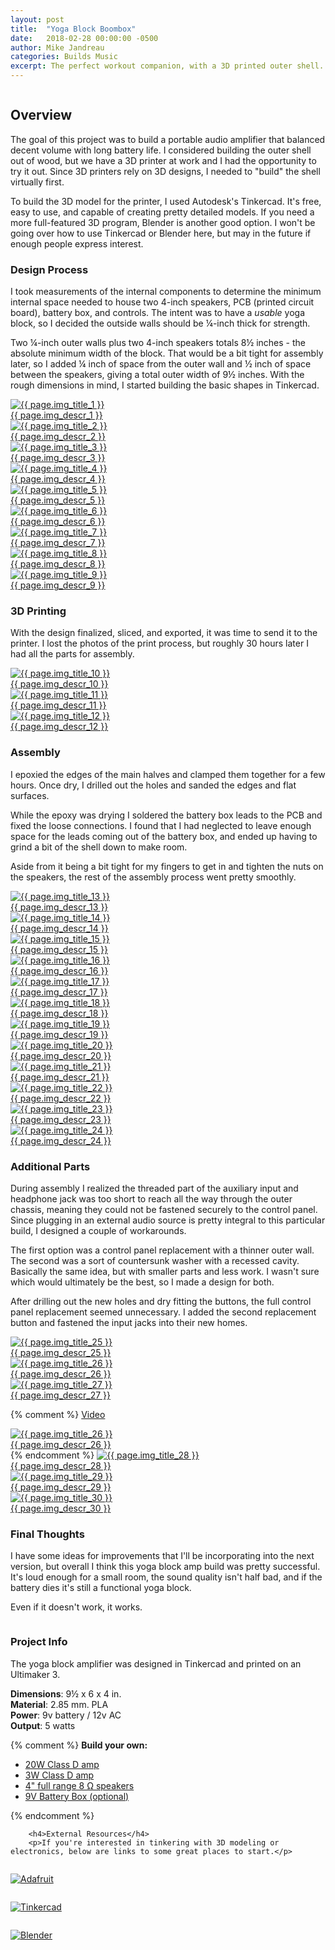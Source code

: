 ```yaml
---
layout: post
title:  "Yoga Block Boombox"
date:   2018-02-28 00:00:00 -0500
author: Mike Jandreau
categories: Builds Music
excerpt: The perfect workout companion, with a 3D printed outer shell.
---
```


<div class="row">
<div class="column lg-8">

<h2>Overview</h2>
<p>The goal of this project was to build a portable audio amplifier that balanced decent volume with long battery life. I considered building the outer shell out of wood, but we have a 3D printer at work and I had the opportunity to try it out. Since 3D printers rely on 3D designs, I needed to "build" the shell virtually first.</p>
<p>To build the 3D model for the printer, I used Autodesk's Tinkercad. It's free, easy to use, and capable of creating pretty detailed models. If you need a more full-featured 3D program, Blender is another good option. I won't be going over how to use Tinkercad or Blender here, but may in the future if enough people express interest.</p>

<h3>Design Process</h3>
<p>I took measurements of the internal components to determine the minimum internal space needed to house two 4-inch speakers, PCB (printed circuit board), battery box, and controls. The intent was to have a <em>usable</em> yoga block, so I decided the outside walls should be &frac14;-inch thick for strength.</p>
<p>Two &frac14;-inch outer walls plus two 4-inch speakers totals 8&frac12; inches - the absolute minimum width of the block. That would be a bit tight for assembly later, so I added &frac14; inch of space from the outer wall and &frac12; inch of space between the speakers, giving a total outer width of  9&frac12; inches. With the rough dimensions in mind, I started building the basic shapes in Tinkercad.</p>


<div class="gallery">

<a href="{{ page.img_large_1 }}" class="glightbox1" data-glightbox="title: {{ page.img_title_1 }}; descPosition: right;">
<img src="{{ page.img_small_1 }}" alt="{{ page.img_title_1 }}">
<div class="glightbox-desc">{{ page.img_descr_1 }}</div>
</a>

<a href="{{ page.img_large_2 }}" class="glightbox1" data-glightbox="title: {{ page.img_title_2 }}; descPosition: right;">
<img src="{{ page.img_small_2 }}" alt="{{ page.img_title_2 }}">
<div class="glightbox-desc">{{ page.img_descr_2 }}</div>
</a>

<a href="{{ page.img_large_3 }}" class="glightbox1" data-glightbox="title: {{ page.img_title_3 }}; descPosition: right;">
<img src="{{ page.img_small_3 }}" alt="{{ page.img_title_3 }}">
<div class="glightbox-desc">{{ page.img_descr_3 }}</div>
</a>

<a href="{{ page.img_large_4 }}" class="glightbox1" data-glightbox="title: {{ page.img_title_4 }}; descPosition: right;">
<img src="{{ page.img_small_4 }}" alt="{{ page.img_title_4 }}">
<div class="glightbox-desc">{{ page.img_descr_4 }}</div>
</a>

<a href="{{ page.img_large_5 }}" class="glightbox1" data-glightbox="title: {{ page.img_title_5 }}; descPosition: right;">
<img src="{{ page.img_small_5 }}" alt="{{ page.img_title_5 }}">
<div class="glightbox-desc">{{ page.img_descr_5 }}</div>
</a>

<a href="{{ page.img_large_6 }}" class="glightbox1" data-glightbox="title: {{ page.img_title_6 }}; descPosition: right;">
<img src="{{ page.img_small_6 }}" alt="{{ page.img_title_6 }}">
<div class="glightbox-desc">{{ page.img_descr_6 }}</div>
</a>

<a href="{{ page.img_large_7 }}" class="glightbox1" data-glightbox="title: {{ page.img_title_7 }}; descPosition: right;">
<img src="{{ page.img_small_7 }}" alt="{{ page.img_title_7 }}">
<div class="glightbox-desc">{{ page.img_descr_7 }}</div>
</a>

<a href="{{ page.img_large_8 }}" class="glightbox1" data-glightbox="title: {{ page.img_title_8 }}; descPosition: right;">
<img src="{{ page.img_small_8 }}" alt="{{ page.img_title_8 }}">
<div class="glightbox-desc">{{ page.img_descr_8 }}</div>
</a>

<a href="{{ page.img_large_9 }}" class="glightbox1" data-glightbox="title: {{ page.img_title_9 }}; descPosition: right;">
<img src="{{ page.img_small_9 }}" alt="{{ page.img_title_9 }}">
<div class="glightbox-desc">{{ page.img_descr_9 }}</div>
</a>

</div>

<h3>3D Printing</h3>
<p>With the design finalized, sliced, and exported, it was time to send it to the printer. I lost the photos of the print process, but roughly 30 hours later I had all the parts for assembly. </p>

<div class="gallery">

<a href="{{ page.img_large_10 }}" class="glightbox1" data-glightbox="title: {{ page.img_title_10 }}; descPosition: right;">
<img src="{{ page.img_small_10 }}" alt="{{ page.img_title_10 }}">
<div class="glightbox-desc">{{ page.img_descr_10 }}</div>
</a>

<a href="{{ page.img_large_11 }}" class="glightbox1" data-glightbox="title: {{ page.img_title_11 }}; descPosition: right;">
<img src="{{ page.img_small_11 }}" alt="{{ page.img_title_11 }}">
<div class="glightbox-desc">{{ page.img_descr_11 }}</div>
</a>

<a href="{{ page.img_large_12 }}" class="glightbox1" data-glightbox="title: {{ page.img_title_12 }}; descPosition: right;">
<img src="{{ page.img_small_12 }}" alt="{{ page.img_title_12 }}">
<div class="glightbox-desc">{{ page.img_descr_12 }}</div>
</a>

</div>

<h3>Assembly</h3>
<p>I epoxied the edges of the main halves and clamped them together for a few hours. Once dry, I drilled out the holes and sanded the edges and flat surfaces.</p>
<p>While the epoxy was drying I soldered the battery box leads to the PCB and fixed the loose connections. I found that I had neglected to leave enough space for the leads coming out of the battery box, and ended up having to grind a bit of the shell down to make room.</p>
<p>Aside from it being a bit tight for my fingers to get in and tighten the nuts on the speakers, the rest of the assembly process went pretty smoothly.</p>

<div class="gallery">

<a href="{{ page.img_large_13 }}" class="glightbox1" data-glightbox="title: {{ page.img_title_13 }}; descPosition: right;">
<img src="{{ page.img_small_13 }}" alt="{{ page.img_title_13 }}">
<div class="glightbox-desc">{{ page.img_descr_13 }}</div>
</a>

<a href="{{ page.img_large_14 }}" class="glightbox1" data-glightbox="title: {{ page.img_title_14 }}; descPosition: right;">
<img src="{{ page.img_small_14 }}" alt="{{ page.img_title_14 }}">
<div class="glightbox-desc">{{ page.img_descr_14 }}</div>
</a>

<a href="{{ page.img_large_15 }}" class="glightbox1" data-glightbox="title: {{ page.img_title_15 }}; descPosition: right;">
<img src="{{ page.img_small_15 }}" alt="{{ page.img_title_15 }}">
<div class="glightbox-desc">{{ page.img_descr_15 }}</div>
</a>

<a href="{{ page.img_large_16 }}" class="glightbox1" data-glightbox="title: {{ page.img_title_16 }}; descPosition: right;">
<img src="{{ page.img_small_16 }}" alt="{{ page.img_title_16 }}">
<div class="glightbox-desc">{{ page.img_descr_16 }}</div>
</a>

<a href="{{ page.img_large_17 }}" class="glightbox1" data-glightbox="title: {{ page.img_title_17 }}; descPosition: right;">
<img src="{{ page.img_small_17 }}" alt="{{ page.img_title_17 }}">
<div class="glightbox-desc">{{ page.img_descr_17 }}</div>
</a>

<a href="{{ page.img_large_18 }}" class="glightbox1" data-glightbox="title: {{ page.img_title_18 }}; descPosition: right;">
<img src="{{ page.img_small_18 }}" alt="{{ page.img_title_18 }}">
<div class="glightbox-desc">{{ page.img_descr_18 }}</div>
</a>

<a href="{{ page.img_large_19 }}" class="glightbox1" data-glightbox="title: {{ page.img_title_19 }}; descPosition: right;">
<img src="{{ page.img_small_19 }}" alt="{{ page.img_title_19 }}">
<div class="glightbox-desc">{{ page.img_descr_19 }}</div>
</a>

<a href="{{ page.img_large_20 }}" class="glightbox1" data-glightbox="title: {{ page.img_title_20 }}; descPosition: right;">
<img src="{{ page.img_small_20 }}" alt="{{ page.img_title_20 }}">
<div class="glightbox-desc">{{ page.img_descr_20 }}</div>
</a>

<a href="{{ page.img_large_21 }}" class="glightbox1" data-glightbox="title: {{ page.img_title_21 }}; descPosition: right;">
<img src="{{ page.img_small_21 }}" alt="{{ page.img_title_21 }}">
<div class="glightbox-desc">{{ page.img_descr_21 }}</div>
</a>

<a href="{{ page.img_large_22 }}" class="glightbox1" data-glightbox="title: {{ page.img_title_22 }}; descPosition: right;">
<img src="{{ page.img_small_22 }}" alt="{{ page.img_title_22 }}">
<div class="glightbox-desc">{{ page.img_descr_22 }}</div>
</a>

<a href="{{ page.img_large_23 }}" class="glightbox1" data-glightbox="title: {{ page.img_title_23 }}; descPosition: right;">
<img src="{{ page.img_small_23 }}" alt="{{ page.img_title_23 }}">
<div class="glightbox-desc">{{ page.img_descr_23 }}</div>
</a>

<a href="{{ page.img_large_24 }}" class="glightbox1" data-glightbox="title: {{ page.img_title_24 }}; descPosition: right;">
<img src="{{ page.img_small_24 }}" alt="{{ page.img_title_24 }}">
<div class="glightbox-desc">{{ page.img_descr_24 }}</div>
</a>
</div>


<h3>Additional Parts</h3>
<p>During assembly I realized the threaded part of the auxiliary input and headphone jack was too short to reach all the way through the outer chassis, meaning they could not be fastened securely to the control panel. Since plugging in an external audio source is pretty integral to this particular build, I designed a couple of workarounds.</p>
<p>The first option was a control panel replacement with a thinner outer wall. The second was a sort of countersunk washer with a recessed cavity. Basically the same idea, but with smaller parts and less work. I wasn't sure which would ultimately be the best, so I made a design for both.</p>
<p>After drilling out the new holes and dry fitting the buttons, the full control panel replacement seemed unnecessary. I added the second replacement button and fastened the input jacks into their new homes.</p>

<div class="gallery">

<a href="{{ page.img_large_25 }}" class="glightbox1" data-glightbox="title: {{ page.img_title_25 }}; descPosition: right;">
<img src="{{ page.img_small_25 }}" alt="{{ page.img_title_25 }}">
<div class="glightbox-desc">{{ page.img_descr_25 }}</div>
</a>

<a href="{{ page.img_large_26 }}" class="glightbox1" data-glightbox="title: {{ page.img_title_26 }}; descPosition: right;">
<img src="{{ page.img_small_26 }}" alt="{{ page.img_title_26 }}">
<div class="glightbox-desc">{{ page.img_descr_26 }}</div>
</a>

<a href="{{ page.img_large_27 }}" class="glightbox1" data-glightbox="title: {{ page.img_title_27 }}; descPosition: right;">
<img src="{{ page.img_small_27 }}" alt="{{ page.img_title_27 }}">
<div class="glightbox-desc">{{ page.img_descr_27 }}</div>
</a>

{% comment %}
<a href="https://www.youtube.com/watch?v=G4kaDizs17k" class="glightbox1">Video</a>
<!-- img_large_27: https://www.youtube.com/watch?v=G4kaDizs17k -->
<a href="https://www.youtube.com/watch?v=G4kaDizs17k" class="glightbox1">
<img src="{{ page.img_small_26 }}" alt="{{ page.img_title_26 }}">
<div class="glightbox-desc">{{ page.img_descr_26 }}</div>
</a>
{% endcomment %}

<a href="{{ page.img_large_28 }}" class="glightbox1" data-glightbox="title: {{ page.img_title_28 }}; descPosition: right;">
<img src="{{ page.img_small_28 }}" alt="{{ page.img_title_28 }}">
<div class="glightbox-desc">{{ page.img_descr_28 }}</div>
</a>

<a href="{{ page.img_large_29 }}" class="glightbox1" data-glightbox="title: {{ page.img_title_29 }}; descPosition: right;">
<img src="{{ page.img_small_29 }}" alt="{{ page.img_title_29 }}">
<div class="glightbox-desc">{{ page.img_descr_29 }}</div>
</a>

<a href="{{ page.img_large_30 }}" class="glightbox1" data-glightbox="title: {{ page.img_title_30 }}; descPosition: right;">
<img src="{{ page.img_small_30 }}" alt="{{ page.img_title_30 }}">
<div class="glightbox-desc">{{ page.img_descr_30 }}</div>
</a>

</div>

<h3>Final Thoughts</h3>
<p>I have some ideas for improvements that I'll be incorporating into the next version, but overall I think this yoga block amp build was pretty successful. It's loud enough for a small room, the sound quality isn't half bad, and if the battery dies it's still a functional yoga block.</p>
<p>Even if it doesn't work, it works.</p>

</div>

<div class="column lg-4">
	<div class="sidebar-block">
		<h3>Project Info</h3>
		<p>The yoga block amplifier was designed in Tinkercad and printed on an Ultimaker 3.</p>
		<p>
			<strong>Dimensions</strong>: 9&frac12; x 6 x 4 in. <br>
			<strong>Material</strong>: 2.85 mm. PLA <br>
			<strong>Power</strong>: 9v battery / 12v AC<br>
			<strong>Output</strong>: 5 watts
		</p>

{% comment %}
		<span><strong>Build your own:</strong></span>
		<ul>
			<li><a href="{{ page.product_amp_1 }}" target="_blank">20W Class D amp</a></li>
			<li><a href="{{ page.product_amplifier }}" target="_blank">3W Class D amp</a></li>
			<li><a href="{{ page.product_speakers }}" target="_blank">4" full range 8 &#x2126; speakers</a></li>
			<li><a href="{{ page.product_battery_box }}" target="_blank">9V Battery Box (optional)</a></li>
		</ul>
{% endcomment %}

		<h4>External Resources</h4>
		<p>If you're interested in tinkering with 3D modeling or electronics, below are links to some great places to start.</p>

<div class="row">
<div class="column sm-4 lg-12">
<p><a href="https://www.adafruit.com/category/526" target="_blank"><img src="{{ page.img_logo_1 }}" alt="Adafruit"></a></p>
</div>
<div class="column sm-4 lg-12">
<p><a href="https://www.tinkercad.com/" target="_blank">
<img src="{{ page.img_logo_2 }}" alt="Tinkercad">
</a></p>
</div>
<div class="column sm-4 lg-12">
<p><a href="https://www.blender.org/" target="_blank">
<img src="{{ page.img_logo_3 }}" alt="Blender">
</a></p>
</div>
</div>

</div>
</div>
</div>





